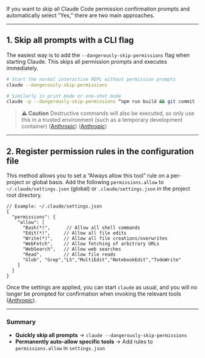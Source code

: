 If you want to skip all Claude Code permission confirmation prompts and automatically select “Yes,” there are two main approaches.

---

## 1. Skip all prompts with a CLI flag

The easiest way is to add the `--dangerously-skip-permissions` flag when starting Claude.
This skips all permission prompts and executes immediately.

```bash
# Start the normal interactive REPL without permission prompts
claude --dangerously-skip-permissions

# Similarly in print mode or one-shot mode
claude -p --dangerously-skip-permissions “npm run build && git commit -am ‘update’”
```

> **⚠️ Caution**
> Destructive commands will also be executed, so only use this in a trusted environment (such as a temporary development container) ([Anthropic][1]) ([Anthropic][2])

---

## 2. Register permission rules in the configuration file

This method allows you to set a “Always allow this tool” rule on a per-project or global basis.
Add the following `permissions.allow` to `~/.claude/settings.json` (global) or `.claude/settings.json` in the project root directory.

```jsonc
// Example: ~/.claude/settings.json
{
  "permissions": {
    "allow": [
      "Bash(*)",      // Allow all shell commands
      "Edit(*)",     // Allow all file edits
      "Write(*)",    // Allow all file creations/overwrites
      "WebFetch",    // Allow fetching of arbitrary URLs
      "WebSearch",   // Allow web searches
      "Read",        // Allow file reads
      "Glob", "Grep","LS","MultiEdit","NotebookEdit","TodoWrite"
    ]
  }
}
```

Once the settings are applied, you can start `claude` as usual, and you will no longer be prompted for confirmation when invoking the relevant tools ([Anthropic][3]).

---

### Summary

* **Quickly skip all prompts** → `claude --dangerously-skip-permissions`
* **Permanently auto-allow specific tools** → Add rules to `permissions.allow` in `settings.json`


[1]: https://docs.anthropic.com/en/docs/claude-code/cli-usage "CLI usage and controls - Anthropic"
[2]: https://docs.anthropic.com/en/docs/claude-code/security "Manage permissions and security - Anthropic"
[3]: https://docs.anthropic.com/en/docs/claude-code/settings "Claude Code settings - Anthropic"
